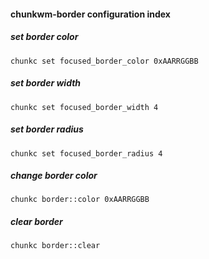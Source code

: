 #### chunkwm-border configuration index

##### set border color

    chunkc set focused_border_color 0xAARRGGBB

##### set border width

    chunkc set focused_border_width 4

##### set border radius

    chunkc set focused_border_radius 4

##### change border color

    chunkc border::color 0xAARRGGBB

##### clear border

    chunkc border::clear
